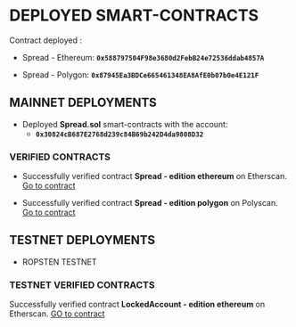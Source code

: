 # DEPLOYED SMART-CONTRACTS

Contract deployed  :  

- Spread - Ethereum: **`0x588797504F98e3680d2FebB24e72536ddab4857A`**

- Spread - Polygon:  **`0x87945Ea3BDCe665461348EA8AfE0b07b0e4E121F`**

## **MAINNET DEPLOYMENTS**

- Deployed **Spread.sol** smart-contracts with the account: 
  - **`0x30824cB687E2768d239c84B69b242D4da9808D32`**

### **VERIFIED CONTRACTS**

- Successfully verified contract **Spread - edition ethereum** on Etherscan.
[Go to contract](<https://etherscan.io/address/0x588797504F98e3680d2FebB24e72536ddab4857A#code>)

- Successfully verified contract **Spread - edition polygon** on Polyscan.
[Go to contract](<https://polygonscan.com/address/0x87945Ea3BDCe665461348EA8AfE0b07b0e4E121F#code>)

## **TESTNET DEPLOYMENTS**

- ROPSTEN TESTNET

### **TESTNET VERIFIED CONTRACTS**

Successfully verified contract **LockedAccount - edition ethereum** on Etherscan.
[GO to contract](<https://ropsten.etherscan.io/address/0x7c422E427f0cB1afDBA7B16D7B3f11284982cCD2#code>)